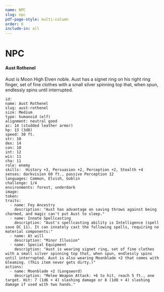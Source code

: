 ```yaml
---
name: NPC
slug: npc
pdf-page-style: multi-column
order: 6
include-in: all
---
```


# NPC

#### Aust Rothenel
Aust is Moon High Elven noble. Aust has a signet ring on his right ring finger, set of fine clothes with a small silver spinning top that, when spun, endlessly spins until interrupted.

```Monster {.gray}
id: 
name: Aust Rothenel
slug: aust-rothenel
size: Medium
type: humanoid (elf)
alignment: neutral good
ac: 14 (studded leather armor)
hp: 13 (3d8)
speed: 30 ft.
str: 10
dex: 14
con: 10
int: 12
wis: 11
cha: 11
role: enemy
skills:  History +3, Persuasion +2, Perception +2, Stealth +4
senses: darkvision 60 ft., passive Perception 12
languages: Common, Elvish, Goblin
challenge: 1/4
environments: forest, underdark
image: 
token: 
traits:
  - name: Fey Ancestry
    description: "Aust has advantage on saving throws against being charmed, and magic can't put Aust to sleep."
  - name: Innate Spellcasting
    description: "Aust's spellcasting ability is Intelligence (spell save DC 11). It can innately cast the following spells, requiring no material components:"
  - name: At will
    description: "Minor Illusion"
  - name: Special Equipment
    description: "Aust is wearing signet ring, set of fine clothes with a small silver spinning top that, when spun, endlessly spins until interrupted. Aust is also wearing Moonblade +2 that comes with Gleaming. (This item never gets dirty.)"
actions:
  - name: Moonblade +2 (Longsword)
    description: "Melee Weapon Attack: +6 to hit, reach 5 ft., one target. Hit: 7 (1d6 + 4) slashing damage or 8 (1d8 + 4) slashing damage if used with two hands."
```